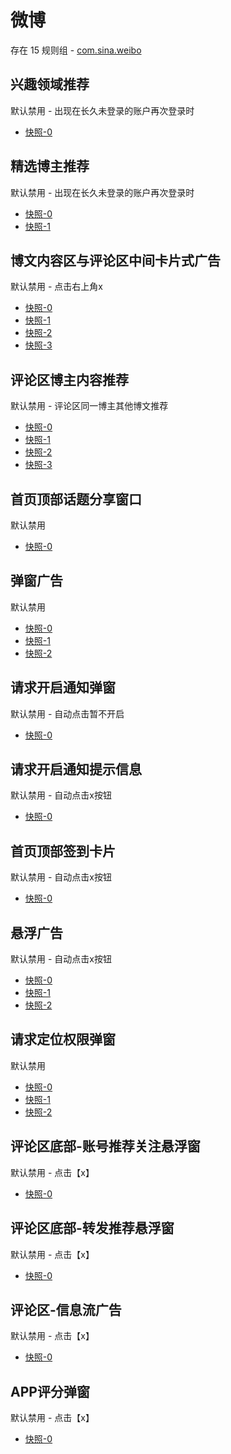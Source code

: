 # 微博

存在 15 规则组 - [com.sina.weibo](/src/apps/com.sina.weibo.ts)

## 兴趣领域推荐

默认禁用 - 出现在长久未登录的账户再次登录时

- [快照-0](https://i.gkd.li/import/12531405)

## 精选博主推荐

默认禁用 - 出现在长久未登录的账户再次登录时

- [快照-0](https://i.gkd.li/import/12531433)
- [快照-1](https://i.gkd.li/import/12531434)

## 博文内容区与评论区中间卡片式广告

默认禁用 - 点击右上角x

- [快照-0](https://i.gkd.li/import/12673043)
- [快照-1](https://i.gkd.li/import/13635551)
- [快照-2](https://i.gkd.li/import/12673051)
- [快照-3](https://i.gkd.li/import/13787207)

## 评论区博主内容推荐

默认禁用 - 评论区同一博主其他博文推荐

- [快照-0](https://i.gkd.li/import/12674498)
- [快照-1](https://i.gkd.li/import/13035647)
- [快照-2](https://i.gkd.li/import/12674511)
- [快照-3](https://i.gkd.li/import/12929591)

## 首页顶部话题分享窗口

默认禁用

- [快照-0](https://i.gkd.li/import/12705972)

## 弹窗广告

默认禁用

- [快照-0](https://i.gkd.li/import/12750090)
- [快照-1](https://i.gkd.li/import/13670266)
- [快照-2](https://i.gkd.li/import/12705974)

## 请求开启通知弹窗

默认禁用 - 自动点击暂不开启

- [快照-0](https://i.gkd.li/import/12705979)

## 请求开启通知提示信息

默认禁用 - 自动点击x按钮

- [快照-0](https://i.gkd.li/import/12705986)

## 首页顶部签到卡片

默认禁用 - 自动点击x按钮

- [快照-0](https://i.gkd.li/import/12749876)

## 悬浮广告

默认禁用 - 自动点击x按钮

- [快照-0](https://i.gkd.li/import/12750118)
- [快照-1](https://i.gkd.li/import/13206775)
- [快照-2](https://i.gkd.li/import/13206841)

## 请求定位权限弹窗

默认禁用

- [快照-0](https://i.gkd.li/import/13218093)
- [快照-1](https://i.gkd.li/import/13003311)
- [快照-2](https://i.gkd.li/import/13255595)

## 评论区底部-账号推荐关注悬浮窗

默认禁用 - 点击【x】

- [快照-0](https://i.gkd.li/import/13482954)

## 评论区底部-转发推荐悬浮窗

默认禁用 - 点击【x】

- [快照-0](https://i.gkd.li/import/13482960)

## 评论区-信息流广告

默认禁用 - 点击【x】

- [快照-0](https://i.gkd.li/import/13632175)

## APP评分弹窗

默认禁用 - 点击【x】

- [快照-0](https://i.gkd.li/import/13620220)
